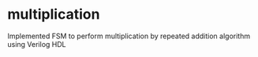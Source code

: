 # multiplication
Implemented FSM to perform multiplication by repeated addition algorithm using Verilog HDL
